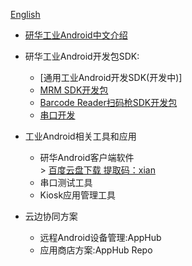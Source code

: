 [English](https://github.com/AIM-Android/overview/blob/main/README.md)

* [研华工业Android中文介绍]( https://github.com/AIM-Android/overview/wiki/%E7%A0%94%E5%8D%8E%E5%B7%A5%E4%B8%9AAndroid%E6%96%B9%E6%A1%88)

*  研华工业Android开发包SDK:
    -   [通用工业Android开发SDK(开发中)]
    -   [MRM SDK开发包](https://github.com/AIM-Android/MrmSdk)
    -   [Barcode Reader扫码枪SDK开发包](https://github.com/AIM-Android/ScannerWedgeSample)
    -   [串口开发](https://github.com/kongqw/AndroidSerialPort)
 
 * 工业Android相关工具和应用
    -   研华Android客户端软件<br>
            >  [百度云盘下载 提取码：xian](https://pan.baidu.com/s/14powWT7NG_9yNEFLUC_3sQ) <br> 
    -   串口测试工具
    -   Kiosk应用管理工具
  
  * 云边协同方案
    -   远程Android设备管理:AppHub
    -   应用商店方案:AppHub Repo
